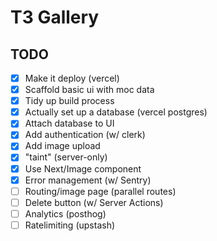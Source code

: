 # T3 Gallery

## TODO

- [x] Make it deploy (vercel)
- [x] Scaffold basic ui with moc data
- [x] Tidy up build process
- [x] Actually set up a database (vercel postgres)
- [x] Attach database to UI
- [x] Add authentication (w/ clerk)
- [x] Add image upload
- [x] "taint" (server-only)
- [x] Use Next/Image component
- [x] Error management (w/ Sentry)
- [ ] Routing/image page (parallel routes)
- [ ] Delete button (w/ Server Actions)
- [ ] Analytics (posthog)
- [ ] Ratelimiting (upstash)
